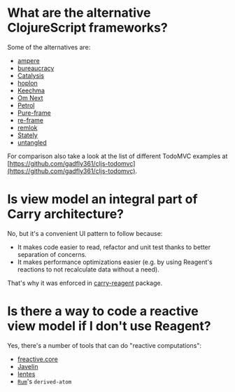 # What are the alternative ClojureScript frameworks?

Some of the alternatives are:

- [ampere](https://github.com/condense/ampere)
- [bureaucracy](https://github.com/samroberton/bureaucracy)
- [Catalysis](https://github.com/metasoarous/catalysis)
- [hoplon](https://github.com/hoplon)
- [Keechma](https://github.com/keechma/keechma)
- [Om Next](https://github.com/omcljs/om/wiki/Quick-Start-(om.next))
- [Petrol](https://github.com/krisajenkins/petrol)
- [Pure-frame](https://github.com/binaryage/pure-frame)
- [re-frame](https://github.com/Day8/re-frame)
- [remlok](https://github.com/gumvic/remlok)
- [Stately](https://github.com/nodename/stately)
- [untangled](https://github.com/untangled-web)

For comparison also take a look at the list of different TodoMVC examples at 
[https://github.com/gadfly361/cljs-todomvc](https://github.com/gadfly361/cljs-todomvc).

# Is view model an integral part of Carry architecture?
No, but it's a convenient UI pattern to follow because:

- It makes code easier to read, refactor and unit test thanks to better separation of concerns. 
- It makes performance optimizations easier (e.g. by using Reagent's reactions to not recalculate data without a need).

That's why it was enforced in [carry-reagent](https://github.com/metametadata/carry/tree/master/contrib/reagent/) package.

# Is there a way to code a reactive view model if I don't use Reagent?
Yes, there's a number of tools that can do "reactive computations":

- [freactive.core](https://github.com/aaronc/freactive.core)
- [Javelin](https://github.com/hoplon/javelin)
- [lentes](https://github.com/funcool/lentes)
- [`Rum`](https://github.com/tonsky/rum)'s `derived-atom`
